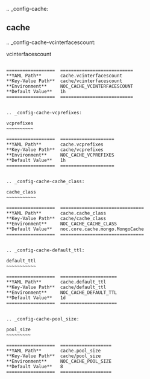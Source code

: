 .. _config-cache:

cache
-----


.. _config-cache-vcinterfacescount:

vcinterfacescount
~~~~~~~~~~~~~~~~~

==================  ===========================
**YAML Path**       cache.vcinterfacescount
**Key-Value Path**  cache/vcinterfacescount
**Environment**     NOC_CACHE_VCINTERFACESCOUNT
**Default Value**   1h
==================  ===========================


.. _config-cache-vcprefixes:

vcprefixes
~~~~~~~~~~

==================  ====================
**YAML Path**       cache.vcprefixes
**Key-Value Path**  cache/vcprefixes
**Environment**     NOC_CACHE_VCPREFIXES
**Default Value**   1h
==================  ====================


.. _config-cache-cache_class:

cache_class
~~~~~~~~~~~

==================  ===============================
**YAML Path**       cache.cache_class
**Key-Value Path**  cache/cache_class
**Environment**     NOC_CACHE_CACHE_CLASS
**Default Value**   noc.core.cache.mongo.MongoCache
==================  ===============================


.. _config-cache-default_ttl:

default_ttl
~~~~~~~~~~~

==================  =====================
**YAML Path**       cache.default_ttl
**Key-Value Path**  cache/default_ttl
**Environment**     NOC_CACHE_DEFAULT_TTL
**Default Value**   1d
==================  =====================


.. _config-cache-pool_size:

pool_size
~~~~~~~~~

==================  ===================
**YAML Path**       cache.pool_size
**Key-Value Path**  cache/pool_size
**Environment**     NOC_CACHE_POOL_SIZE
**Default Value**   8
==================  ===================


